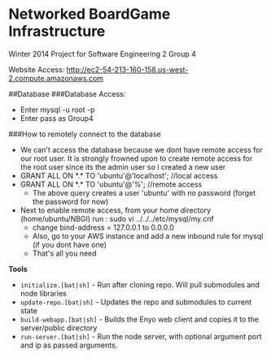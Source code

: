 Networked BoardGame Infrastructure
====

Winter 2014 Project for Software Engineering 2 Group 4

Website Access: http://ec2-54-213-160-158.us-west-2.compute.amazonaws.com

##Database
###Database Access:
* Enter mysql -u root -p
* Enter pass as Group4

###How to remotely connect to the database
- We can't access the database because we dont have remote access
for our root user. It is strongly frowned upon to create remote access
for the root user since its the admin user so i created a new user
- GRANT ALL ON \*.\* TO 'ubuntu'@'localhost'; //local access
- GRANT ALL ON \*.\* TO 'ubuntu'@'%'; //remote access
	- The above query creates a user 'ubuntu' with no password (forget the password for now)
- Next to enable remote access, from your home directory (home/ubuntu/NBGI) run :
	sudo vi ../../../etc/mysql/my.cnf
	- change bind-address = 127.0.0.1 to 0.0.0.0
	- Also, go to your AWS instance and add a new inbound rule for mysql (if you
	dont have one)
	- That's all you need

**Tools**
* `initialize.[bat|sh]` - Run after cloning repo. Will pull submodules and node libraries
* `update-repo.[bat|sh]` - Updates the repo and submodules to current state
* `build-webapp.[bat|sh]` - Builds the Enyo web client and copies it to the server/public directory
* `run-server.[bat|sh]` - Run the node server, with optional argument port and ip as passed arguments.
